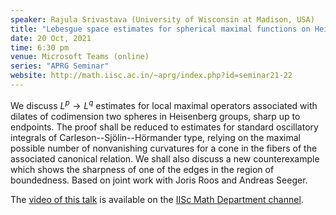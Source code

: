 ```yaml
---
speaker: Rajula Srivastava (University of Wisconsin at Madison, USA)
title: "Lebesgue space estimates for spherical maximal functions on Heisenberg groups"
date: 20 Oct, 2021
time: 6:30 pm
venue: Microsoft Teams (online)
series: "APRG Seminar"
website: http://math.iisc.ac.in/~aprg/index.php?id=seminar21-22
---
```


We discuss $L^p\to L^q$ estimates for local maximal operators associated with dilates
of codimension two spheres in Heisenberg groups, sharp up to endpoints. The proof shall
be reduced to estimates for standard oscillatory integrals of Carleson--Sjölin--Hörmander
type, relying on the maximal possible number of nonvanishing curvatures for a cone in the
fibers of the associated canonical relation. We shall also discuss a new counterexample
which shows the sharpness of one of the edges in the region of boundedness. Based on
joint work with Joris Roos and Andreas Seeger.

The [video of this talk](https://www.youtube.com/watch?v=lqYnQqhKT_o&list=PLQXtaLhI1-1qxOEykh-1WOFkYuIzEE-ev) is available
on the [IISc Math Department channel](https://www.youtube.com/channel/UCR5Igvq9HScQKlPr-0coSIg/playlists).
